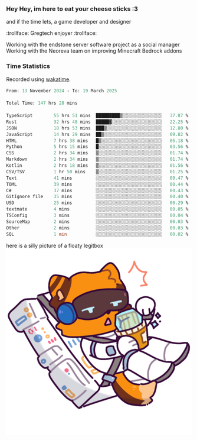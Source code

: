 ### Hey Hey, im here to eat your cheese sticks :3
and if the time lets, a game developer and designer

:trollface: Gregtech enjoyer :trollface:

Working with the endstone server software project as a social manager<br>
Working with the Neoreva team on improving Minecraft Bedrock addons

### Time Statistics
Recorded using [wakatime](https://wakatime.com).

<!--START_SECTION:waka-->

```ocaml
From: 13 November 2024 - To: 19 March 2025

Total Time: 147 hrs 28 mins

TypeScript        55 hrs 51 mins  █████████▒░░░░░░░░░░░░░░░   37.87 %
Rust              32 hrs 48 mins  █████▓░░░░░░░░░░░░░░░░░░░   22.25 %
JSON              18 hrs 53 mins  ███▒░░░░░░░░░░░░░░░░░░░░░   12.80 %
JavaScript        14 hrs 29 mins  ██▒░░░░░░░░░░░░░░░░░░░░░░   09.82 %
HTML              7 hrs 38 mins   █▒░░░░░░░░░░░░░░░░░░░░░░░   05.18 %
Python            5 hrs 15 mins   █░░░░░░░░░░░░░░░░░░░░░░░░   03.56 %
CSS               2 hrs 34 mins   ▒░░░░░░░░░░░░░░░░░░░░░░░░   01.74 %
Markdown          2 hrs 34 mins   ▒░░░░░░░░░░░░░░░░░░░░░░░░   01.74 %
Kotlin            2 hrs 18 mins   ▒░░░░░░░░░░░░░░░░░░░░░░░░   01.56 %
CSV/TSV           1 hr 50 mins    ▒░░░░░░░░░░░░░░░░░░░░░░░░   01.25 %
Text              41 mins         ░░░░░░░░░░░░░░░░░░░░░░░░░   00.47 %
TOML              39 mins         ░░░░░░░░░░░░░░░░░░░░░░░░░   00.44 %
C#                37 mins         ░░░░░░░░░░░░░░░░░░░░░░░░░   00.43 %
GitIgnore file    35 mins         ░░░░░░░░░░░░░░░░░░░░░░░░░   00.40 %
USD               25 mins         ░░░░░░░░░░░░░░░░░░░░░░░░░   00.29 %
textmate          4 mins          ░░░░░░░░░░░░░░░░░░░░░░░░░   00.05 %
TSConfig          3 mins          ░░░░░░░░░░░░░░░░░░░░░░░░░   00.04 %
SourceMap         2 mins          ░░░░░░░░░░░░░░░░░░░░░░░░░   00.03 %
Other             2 mins          ░░░░░░░░░░░░░░░░░░░░░░░░░   00.03 %
SQL               1 min           ░░░░░░░░░░░░░░░░░░░░░░░░░   00.02 %
```

<!--END_SECTION:waka-->

here is a silly picture of a floaty legitbox
![Silly legitbox](goobernoback_lower.png)
